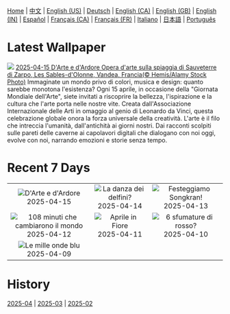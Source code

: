 [Home](../README.md) | [中文](zh-CN.md) | [English (US)](en-US.md) | [Deutsch](de-DE.md) | [English (CA)](en-CA.md) | [English (GB)](en-GB.md) | [English (IN)](en-IN.md) | [Español](es-ES.md) | [Français (CA)](fr-CA.md) | [Français (FR)](fr-FR.md) | [Italiano](it-IT.md) | [日本語](ja-JP.md) | [Português](pt-BR.md)

# Latest Wallpaper
![](https://www.bing.com/th?id=OHR.BeachArt_IT-IT8015252028_UHD.jpg)
[2025-04-15 D'Arte e d'Ardore Opera d'arte sulla spiaggia di Sauveterre di Zarpo, Les Sables-d'Olonne, Vandea, Francia(© Hemis/Alamy Stock Photo)](https://www.bing.com/th?id=OHR.BeachArt_IT-IT8015252028_UHD.jpg)
Immaginate un mondo privo di colori, musica e design: quanto sarebbe monotona l'esistenza? Ogni 15 aprile, in occasione della "Giornata Mondiale dell'Arte", siete invitati a riscoprire la bellezza, l'ispirazione e la cultura che l'arte porta nelle nostre vite. Creata dall'Associazione Internazionale delle Arti in omaggio al genio di Leonardo da Vinci, questa celebrazione globale onora la forza universale della creatività. L'arte è il filo che intreccia l'umanità, dall'antichità ai giorni nostri. Dai racconti scolpiti sulle pareti delle caverne ai capolavori digitali che dialogano con noi oggi, evolve con noi, narrando emozioni e storie senza tempo.

# Recent 7 Days
|  |  |  |
|:---:|:---:|:---:|
| ![](https://www.bing.com/th?id=OHR.BeachArt_IT-IT8015252028_400x240.jpg "D'Arte e d'Ardore") 2025-04-15 | ![](https://www.bing.com/th?id=OHR.SpottedDolphins_IT-IT7838462769_400x240.jpg "La danza dei delfini?") 2025-04-14 | ![](https://www.bing.com/th?id=OHR.ThailandPagodas_IT-IT7756165601_400x240.jpg "Festeggiamo Songkran!") 2025-04-13 |
| ![](https://www.bing.com/th?id=OHR.SpaceFlight_IT-IT7664385047_400x240.jpg "108 minuti che cambiarono il mondo") 2025-04-12 | ![](https://www.bing.com/th?id=OHR.TulipsWindmill_IT-IT0852704157_400x240.jpg "Aprile in Fiore") 2025-04-11 | ![](https://www.bing.com/th?id=OHR.LittleFoxes_IT-IT0375371643_400x240.jpg "6 sfumature di rosso?") 2025-04-10 |
| ![](https://www.bing.com/th?id=OHR.BlueNaxos_IT-IT4796672311_400x240.jpg "Le mille onde blu") 2025-04-09 |  |  |

# History
[2025-04](../archives/wallpaper/it-IT/w_2025_04.md) | [2025-03](../archives/wallpaper/it-IT/w_2025_03.md) | [2025-02](../archives/wallpaper/it-IT/w_2025_02.md)
